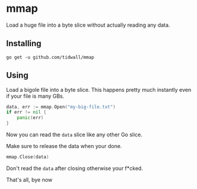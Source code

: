 # mmap

Load a huge file into a byte slice without actually reading any data.

## Installing

```
go get -u github.com/tidwall/mmap
```

## Using

Load a bigole file into a byte slice. This happens pretty much instantly even
if your file is many GBs.

```go
data, err := mmap.Open("my-big-file.txt")
if err != nil {
    panic(err)
}
```

Now you can read the `data` slice like any other Go slice.

Make sure to release the data when your done.

```go
mmap.Close(data)
```

Don't read the `data` after closing otherwise your f*cked.

That's all, bye now
